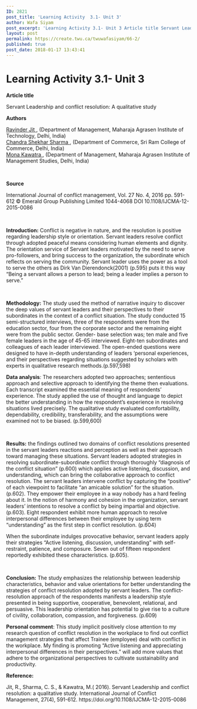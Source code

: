 ```yaml
---
ID: 2821
post_title: 'Learning Activity  3.1- Unit 3'
author: Wafa Siyam
post_excerpt: 'Learning Activity 3.1- Unit 3 Article title Servant Leadership and conflict resolution: A qualitative study Authors Ravinder Jit&nbsp;,&nbsp;(Department of Management,&nbsp;Maharaja Agrasen Institute of Technology, Delhi,&nbsp;India) Chandra Shekhar Sharma&nbsp;,&nbsp;(Department of Commerce,&nbsp;Sri Ram College of Commerce, Delhi,&nbsp;India) Mona Kawatra&nbsp;,&nbsp;(Department of Management,&nbsp;Maharaja Agrasen Institute of Management Studies, Delhi,&nbsp;India) &nbsp; Source International Journal of conflict management, Vol. 27 No. &hellip; <p><a href="https://create.twu.ca/twuwafasiyam/66-2/">Continue reading<span> "Learning Activity  3.1- Unit 3"</span></a></p>'
layout: post
permalink: https://create.twu.ca/twuwafasiyam/66-2/
published: true
post_date: 2018-01-17 13:43:41
---
```

<h1><strong>Learning Activity 3.1- Unit 3</strong></h1>
<p><strong>Article title</strong></p>
<p>Servant Leadership and conflict resolution: A qualitative study</p>
<p><strong>Authors</strong></p>
<div class="contentContribs"><a href="http://www.emeraldinsight.com/author/Jit%2C+Ravinder"><span class="hlFld-ContribAuthor">Ravinder Jit </span></a>, (Department of Management, Maharaja Agrasen Institute of Technology, Delhi, <span class="country">India</span>)</div>
<div class="contentContribs"><a href="http://www.emeraldinsight.com/author/Sharma%2C+Chandra+Shekhar"><span class="hlFld-ContribAuthor">Chandra Shekhar Sharma </span></a>, (Department of Commerce, Sri Ram College of Commerce, Delhi, <span class="country">India</span>)</div>
<div class="contentContribs"><a href="http://www.emeraldinsight.com/author/Kawatra%2C+Mona"><span class="hlFld-ContribAuthor">Mona Kawatra </span></a>, (Department of Management, Maharaja Agrasen Institute of Management Studies, Delhi, <span class="country">India</span>)</div>
<p>&nbsp;</p>
<p><strong>Source</strong></p>
<p>International Journal of conflict management, Vol. 27 No. 4, 2016 pp. 591-612 © Emerald Group Publishing Limited 1044-4068 DOI 10.1108/IJCMA-12-2015-0086</p>
<p>&nbsp;</p>
<p><strong>Introduction:</strong> Conflict is negative in nature, and the resolution is positive regarding leadership style or orientation. Servant leaders resolve conflict through adopted peaceful means considering human elements and dignity. The orientation service of Servant leaders motivated by the need to serve pro-followers, and bring success to the organization, the subordinate which reflects on serving the community.<strong> </strong>Servant leader uses the power as a tool to serve the others as Dirk Van Dierendonck(2001) (p.595) puts it this way “Being a servant allows a person to lead; being a leader implies a person to serve.”</p>
<p>&nbsp;</p>
<p><strong>Methodology:</strong> The study used the method of narrative inquiry to discover the deep values of servant leaders and their perspectives to their subordinates in the context of a conflict situation. The study conducted 15 semi-structured interviews, three of the respondents were from the education sector, four from the corporate sector and the remaining eight were from the public sector. Gender- base selection was; ten male and five female leaders in the age of 45-65 interviewed. Eight-ten subordinates and colleagues of each leader interviewed. The open-ended questions were designed to have in-depth understanding of leaders ‘personal experiences, and their perspectives regarding situations suggested by scholars with experts in qualitative research methods.(p.597,598)</p>
<p><strong>Data analysis</strong><em>:</em> The researchers adopted two approaches; sententious approach and selective approach to identifying the theme then evaluations. Each transcript examined the essential meaning of respondents’ experience. The study applied the use of thought and language to depict the better understanding in how the respondent’s experience in resolving situations lived precisely. The qualitative study evaluated comfortability, dependability, credibility, transferability, and the assumptions were examined not to be biased. (p.599,600)</p>
<p>&nbsp;</p>
<p><strong>Results:</strong> the findings outlined two domains of conflict resolutions presented in the servant leaders reactions and perception as well as their approach toward managing these situations. Servant leaders adopted strategies in resolving subordinate-subordinate conflict through thoroughly “diagnosis of the conflict situation” (p.600) which applies active listening, discussion, and understanding, which can bring the collaborative approach to conflict resolution. The servant leaders intervene conflict by capturing the “positive” of each viewpoint to facilitate “an amicable solution” for the situation. (p.602). They empower their employee in a way nobody has a hard feeling about it. In the notion of harmony and cohesion in the organization, servant leaders’ intentions to resolve a conflict by being impartial and objective. (p.603). Eight respondent exhibit more human approach to resolve interpersonal differences between their employee by using term “understanding” as the first step in conflict resolution. (p.604)</p>
<p>When the subordinate indulges provocative behavior, servant leaders apply their strategies “Active listening, discussion, understanding” with self-restraint, patience, and composure. Seven out of fifteen respondent reportedly exhibited these characteristics. (p.605).</p>
<p>&nbsp;</p>
<p><strong>Conclusion:</strong> The study emphasizes the relationship between leadership characteristics, behavior and value orientations for better understanding the strategies of conflict resolution adopted by servant leaders. The conflict-resolution approach of the respondents manifests a leadership style presented in being supportive, cooperative, benevolent, relational, and persuasive. This leadership orientation has potential to give rise to a culture of civility, collaboration, compassion, and forgiveness. (p.609)</p>
<p><strong>Personal comment</strong>: This study implicit positively close attention to my research question of conflict resolution in the workplace to find out conflict management strategies that affect Trainee (employee) deal with conflict in the workplace. My finding is promoting “Active listening and appreciating interpersonal differences in their perspectives.” will add more values that adhere to the organizational perspectives to cultivate sustainability and productivity.</p>
<p><strong>Reference: </strong></p>
<p>Jit, R., Sharma, C. S., &amp; Kawatra, M.( 2016). Servant Leadership and conflict resolution: a qualitative study. International Journal of Conflict Management, 27(4), 591-612. https://doi.org/10.1108/IJCMA-12-2015-0086</p>
<p>&nbsp;</p>